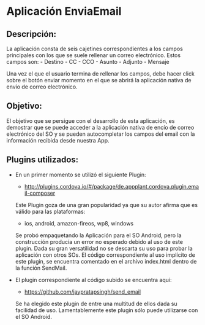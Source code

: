 Aplicación EnviaEmail
=====================

Descripción:
------------
La aplicación consta de seis cajetines correspondientes a los campos principales con los que se suele rellenar  un correo electrónico. Estos campos son:
	- Destino
	- CC
	- CCO
	- Asunto
	- Adjunto
	- Mensaje

Una vez el que el usuario termina de rellenar los campos, debe hacer click sobre el botón enviar momento en el que se abrirá la aplicación nativa de envío de correo electrónico.

Objetivo:
---------
El objetivo que se persigue con el desarrollo de esta aplicación, es demostrar que se puede acceder a la aplicación nativa de encío de correo electrónico del SO y se pueden autocompletar los campos del email con la información recibida desde nuestra App.

Plugins utilizados:
-------------------
* En un primer momento se utilizó el siguiente Plugin:
	- http://plugins.cordova.io/#/package/de.appplant.cordova.plugin.email-composer

  Este Plugin goza de una gran popularidad ya que su autor afirma que es válido para las plataformas:
 	- ios,  android,  amazon-fireos,  wp8,  windows

  Se probó empaquetando la Aplicación para el SO Android, pero la construcción producía un error no esperado debido al uso de este plugin. Dada su gran versatilidad no se descarta su uso para probar la aplicación con otros SOs. El código correspondiente al uso implícito de este plugin, se encuentra comentado en el archivo index.html dentro de la función SendMail.

 * El plugin correspondiente al código subido se encuentra aquí:
 	- https://github.com/jaypratapsingh/send_email

   Se ha elegido este plugin de entre  una multitud de ellos dada su facilidad de uso. Lamentablemente este plugin sólo puede utilizarse con el SO Android.






